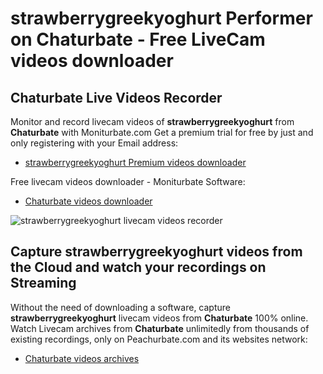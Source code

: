 # strawberrygreekyoghurt Performer on Chaturbate - Free LiveCam videos downloader

## Chaturbate Live Videos Recorder

Monitor and record livecam videos of **strawberrygreekyoghurt** from **Chaturbate** with Moniturbate.com
Get a premium trial for free by just and only registering with your Email address:
* [strawberrygreekyoghurt Premium videos downloader](https://moniturbate.com/request-demo-licence-key.html)

Free livecam videos downloader - Moniturbate Software:
* [Chaturbate videos downloader](https://moniturbate.com/moniturbate-download-software.html)

![strawberrygreekyoghurt livecam videos recorder](https://peachurnet.com/templates/moniturbate-software.png)


## Capture strawberrygreekyoghurt videos from the Cloud and watch your recordings on Streaming

Without the need of downloading a software, capture **strawberrygreekyoghurt** livecam videos from **Chaturbate** 100% online.
Watch Livecam archives from **Chaturbate** unlimitedly from thousands of existing recordings, only on Peachurbate.com and its websites network:
* [Chaturbate videos archives](https://peachurnet.com/)